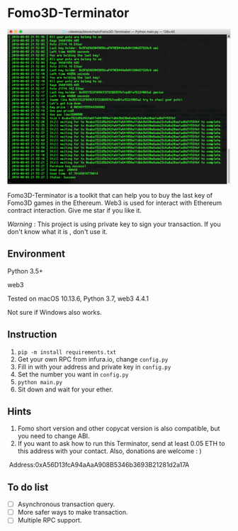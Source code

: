 # Fomo3D-Terminator

![Demo](https://github.com/Umiiii/Fomo3D-Terminator/blob/master/demo.png)

Fomo3D-Terminator is a toolkit that can help you to buy the last key of Fomo3D games in the Ethereum. Web3 is used for interact with Ethereum contract interaction. Give me star if you like it.

*Warning* : This project is using private key to sign your transaction.  If you don't know what it is , don't use it.

## Environment

Python 3.5+ 

web3

Tested on macOS 10.13.6, Python 3.7, web3 4.4.1

Not sure if Windows also works.

## Instruction

1. `pip -m install requirements.txt`
2. Get your own RPC from infura.io, change `config.py`
3. Fill in with your address and private key in `config.py`
4. Set the number you want in `config.py`
5. `python main.py`
6. Sit down and wait for your ether.

## Hints

1. Fomo short version and other copycat version is also compatible, but you need to change ABI.
2. If you want to ask how to run this Terminator, send at least 0.05 ETH to this address with your contact. Also, donations are welcome : )

​       Address:0xA56D13fcA94aAaA908B5346b3693B21281d2a17A

## To do list

- [ ] Asynchronous transaction query.
- [ ] More safer ways to make transaction.
- [ ] Multiple RPC support.